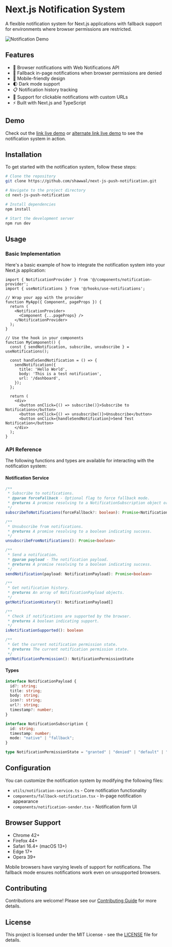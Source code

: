 # Next.js Notification System

A flexible notification system for Next.js applications with fallback support for environments where browser permissions are restricted.

![Notification Demo](https://github.com/shawwal/next-js-push-notification/raw/main/public/demo.png)

## Features

- 🔔 Browser notifications with Web Notifications API
- 🔄 Fallback in-page notifications when browser permissions are denied
- 📱 Mobile-friendly design
- 🌓 Dark mode support
- 📋 Notification history tracking
- 🔗 Support for clickable notifications with custom URLs
- ⚡ Built with Next.js and TypeScript

## Demo

Check out the [link live demo](https://next-push-notification.shawwals.com/) or [alternate link live demo](https://next-js-push-notification-sigma.vercel.app/) to see the notification system in action.

## Installation

To get started with the notification system, follow these steps:

```bash
# Clone the repository
git clone https://github.com/shawwal/next-js-push-notification.git

# Navigate to the project directory
cd next-js-push-notification

# Install dependencies
npm install

# Start the development server
npm run dev
```

## Usage

### Basic Implementation

Here's a basic example of how to integrate the notification system into your Next.js application:

```tsx
import { NotificationProvider } from '@/components/notification-provider';
import { useNotifications } from '@/hooks/use-notifications';

// Wrap your app with the provider
function MyApp({ Component, pageProps }) {
  return (
    <NotificationProvider>
      <Component {...pageProps} />
    </NotificationProvider>
  );
}

// Use the hook in your components
function MyComponent() {
  const { sendNotification, subscribe, unsubscribe } = useNotifications();

  const handleSendNotification = () => {
    sendNotification({
      title: 'Hello World',
      body: 'This is a test notification',
      url: '/dashboard',
    });
  };

  return (
    <div>
      <button onClick={() => subscribe()}>Subscribe to Notifications</button>
      <button onClick={() => unsubscribe()}>Unsubscribe</button>
      <button onClick={handleSendNotification}>Send Test Notification</button>
    </div>
  );
}
```

### API Reference

The following functions and types are available for interacting with the notification system:

#### Notification Service

```typescript
/**
 * Subscribe to notifications.
 * @param forceFallback - Optional flag to force fallback mode.
 * @returns A promise resolving to a NotificationSubscription object or null.
 */
subscribeToNotifications(forceFallback?: boolean): Promise<NotificationSubscription | null>

/**
 * Unsubscribe from notifications.
 * @returns A promise resolving to a boolean indicating success.
 */
unsubscribeFromNotifications(): Promise<boolean>

/**
 * Send a notification.
 * @param payload - The notification payload.
 * @returns A promise resolving to a boolean indicating success.
 */
sendNotification(payload: NotificationPayload): Promise<boolean>

/**
 * Get notification history.
 * @returns An array of NotificationPayload objects.
 */
getNotificationHistory(): NotificationPayload[]

/**
 * Check if notifications are supported by the browser.
 * @returns A boolean indicating support.
 */
isNotificationSupported(): boolean

/**
 * Get the current notification permission state.
 * @returns The current notification permission state.
 */
getNotificationPermission(): NotificationPermissionState
```

#### Types

```typescript
interface NotificationPayload {
  id?: string;
  title: string;
  body: string;
  icon?: string;
  url?: string;
  timestamp?: number;
}

interface NotificationSubscription {
  id: string;
  timestamp: number;
  mode: "native" | "fallback";
}

type NotificationPermissionState = "granted" | "denied" | "default" | "unsupported";
```

## Configuration

You can customize the notification system by modifying the following files:

- `utils/notification-service.ts` - Core notification functionality
- `components/fallback-notification.tsx` - In-page notification appearance
- `components/notification-sender.tsx` - Notification form UI

## Browser Support

- Chrome 42+
- Firefox 44+
- Safari 16.4+ (macOS 13+)
- Edge 17+
- Opera 39+

Mobile browsers have varying levels of support for notifications. The fallback mode ensures notifications work even on unsupported browsers.

## Contributing

Contributions are welcome! Please see our [Contributing Guide](CONTRIBUTING.md) for more details.

## License

This project is licensed under the MIT License - see the [LICENSE](LICENSE) file for details.
